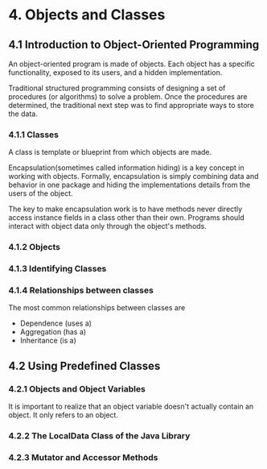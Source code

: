 # 4. Objects and Classes

## 4.1 Introduction to Object-Oriented Programming

An object-oriented program is made of objects. Each object has a specific functionality, exposed to  its users, and a hidden implementation.

Traditional structured programming consists of designing a set of procedures (or algorithms) to solve a problem. Once the procedures are determined, the traditional next step was to find appropriate ways to store the data.

### 4.1.1 Classes

A class is template or blueprint from which objects are made.

Encapsulation(sometimes called information hiding) is a key concept in working with objects. Formally, encapsulation is simply combining data and behavior in one package and hiding the implementations details from the users of the object.

The key to make encapsulation work is to have methods never directly access instance fields in a class other than their own. Programs should interact with object data only through the object's methods.

### 4.1.2 Objects

### 4.1.3 Identifying Classes

### 4.1.4 Relationships between classes

The most common relationships between classes are

* Dependence (uses a)
* Aggregation (has a)
* Inheritance (is a)

## 4.2 Using Predefined Classes

### 4.2.1 Objects and Object Variables

It is important to realize that an object variable doesn't actually contain an object. It only refers to an object.

### 4.2.2 The LocalData Class of the Java Library

### 4.2.3 Mutator and Accessor Methods



